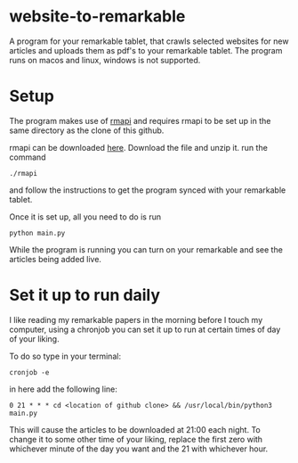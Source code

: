 # website-to-remarkable
A program for your remarkable tablet, that crawls selected websites for new articles and uploads them as pdf's to your remarkable tablet. The program runs on macos and linux, windows is not supported.

# Setup 
The program makes use of [rmapi](https://github.com/juruen/rmapi) and requires rmapi to be set up in the same directory as the clone of this github.

rmapi can be downloaded [here](https://github.com/juruen/rmapi/releases). Download the file and unzip it. run the command

```
./rmapi
```
and follow the instructions to get the program synced with your remarkable tablet.

Once it is set up, all you need to do is run
```
python main.py
```

While the program is running you can turn on your remarkable and see the articles being added live.

# Set it up to run daily
I like reading my remarkable papers in the morning before I touch my computer, using a chronjob you can set it up to run at certain times of day of your liking.

To do so type in your terminal:

```
cronjob -e
```

in here add the following line:

```
0 21 * * * cd <location of github clone> && /usr/local/bin/python3 main.py
```

This will cause the articles to be downloaded at 21:00 each night. To change it to some other time of your liking, replace the first zero with whichever minute of the day you want and the 21 with whichever hour.
